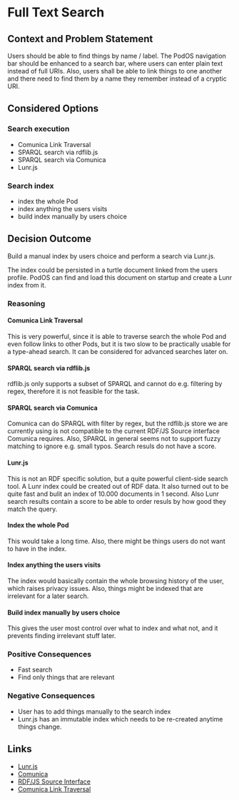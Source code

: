 # Full Text Search

## Context and Problem Statement

Users should be able to find things by name / label. The PodOS navigation bar
should be enhanced to a search bar, where users can enter plain text instead of
full URIs. Also, users shall be able to link things to one another and there need
to find them by a name they remember instead of a cryptic URI.

## Considered Options

### Search execution

- Comunica Link Traversal
- SPARQL search via rdflib.js
- SPARQL search via Comunica
- Lunr.js

### Search index

- index the whole Pod
- index anything the users visits
- build index manually by users choice

## Decision Outcome

Build a manual index by users choice and perform a search via Lunr.js.

The index could be persisted in a turtle document linked from the users profile.
PodOS can find and load this document on startup and create a Lunr index from it.

### Reasoning

#### Comunica Link Traversal

This is very powerful, since it is able to traverse search the whole Pod and
even follow links to other Pods, but it is two slow to be practically usable for
a type-ahead search. It can be considered for advanced searches later on.

#### SPARQL search via rdflib.js

rdflib.js only supports a subset of SPARQL and cannot do e.g. filtering by
regex, therefore it is not feasible for the task.

#### SPARQL search via Comunica

Comunica can do SPARQL with filter by regex, but the rdflib.js store we are
currently using is not compatible to the current RDF/JS Source interface
Comunica requires. Also, SPARQL in general seems not to support fuzzy matching
to ignore e.g. small typos. Search resuls do not have a score.

#### Lunr.js

This is not an RDF specific solution, but a quite powerful client-side search
tool. A Lunr index could be created out of RDF data. It also turned out to be
quite fast and bulit an index of 10.000 documents in 1 second. Also Lunr search
results contain a score to be able to order resuls by how good they match the
query.

#### Index the whole Pod

This would take a long time. Also, there might be things users do not want to
have in the index.

#### Index anything the users visits

The index would basically contain the whole browsing history of the user, which
raises privacy issues. Also, things might be indexed that are irrelevant for a
later search.

#### Build index manually by users choice

This gives the user most control over what to index and what not, and it prevents
finding irrelevant stuff later.

### Positive Consequences

- Fast search
- Find only things that are relevant

### Negative Consequences

- User has to add things manually to the search index
- Lunr.js has an immutable index which needs to be re-created anytime things change.

## Links

- [Lunr.js](https://lunrjs.com)
- [Comunica](https://comunica.dev)
- [RDF/JS Source Interface](https://rdf.js.org/stream-spec/#source-interface)
- [Comunica Link Traversal](https://comunica.dev/research/link_traversal/)
